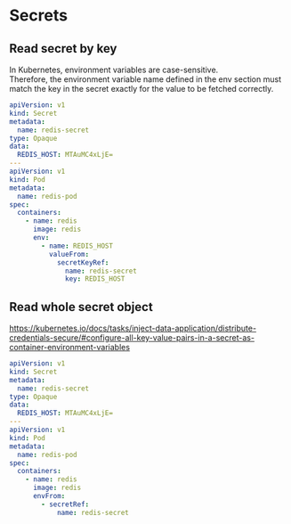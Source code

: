 # Secrets

## Read secret by key

In Kubernetes, environment variables are case-sensitive.\
Therefore, the environment variable name defined in the env section must match the key in the secret exactly for the value to be fetched correctly.

```yaml
apiVersion: v1
kind: Secret
metadata:
  name: redis-secret
type: Opaque
data:
  REDIS_HOST: MTAuMC4xLjE=
---
apiVersion: v1
kind: Pod
metadata:
  name: redis-pod
spec:
  containers:
    - name: redis
      image: redis
      env:
        - name: REDIS_HOST
          valueFrom:
            secretKeyRef:
              name: redis-secret
              key: REDIS_HOST
```

## Read whole secret object

https://kubernetes.io/docs/tasks/inject-data-application/distribute-credentials-secure/#configure-all-key-value-pairs-in-a-secret-as-container-environment-variables

```yaml
apiVersion: v1
kind: Secret
metadata:
  name: redis-secret
type: Opaque
data:
  REDIS_HOST: MTAuMC4xLjE=
---
apiVersion: v1
kind: Pod
metadata:
  name: redis-pod
spec:
  containers:
    - name: redis
      image: redis
      envFrom:
        - secretRef:
            name: redis-secret
```
